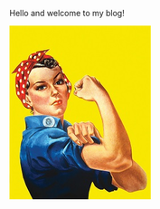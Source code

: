 Hello and welcome to my blog! 

![](/images/We_Can_Do_It__Rosie_the_Riveter.jpg "Rosie the Riveter")
